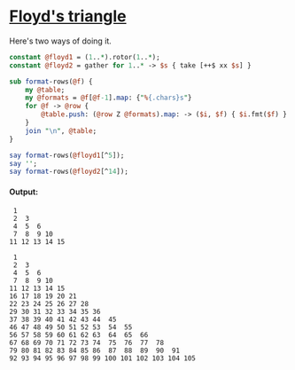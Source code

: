 [1]: https://rosettacode.org/wiki/Floyd%27s_triangle

# [Floyd&#039;s triangle][1]


Here's two ways of doing it.

```perl
constant @floyd1 = (1..*).rotor(1..*);
constant @floyd2 = gather for 1..* -> $s { take [++$ xx $s] }

sub format-rows(@f) {
    my @table;
    my @formats = @f[@f-1].map: {"%{.chars}s"}
    for @f -> @row {
        @table.push: (@row Z @formats).map: -> ($i, $f) { $i.fmt($f) }
    }
    join "\n", @table;
}

say format-rows(@floyd1[^5]);
say '';
say format-rows(@floyd2[^14]);
```

#### Output:
```
 1 
 2  3 
 4  5  6 
 7  8  9 10 
11 12 13 14 15
 
 1 
 2  3 
 4  5  6 
 7  8  9 10 
11 12 13 14 15 
16 17 18 19 20 21 
22 23 24 25 26 27 28 
29 30 31 32 33 34 35 36 
37 38 39 40 41 42 43 44  45 
46 47 48 49 50 51 52 53  54  55 
56 57 58 59 60 61 62 63  64  65  66 
67 68 69 70 71 72 73 74  75  76  77  78 
79 80 81 82 83 84 85 86  87  88  89  90  91 
92 93 94 95 96 97 98 99 100 101 102 103 104 105
```
